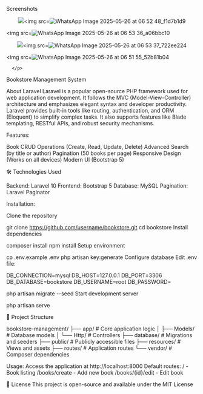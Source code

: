 Screenshots

<p align="center">
  <img src= ![WhatsApp Image 2025-05-26 at 06 51 55_52b81b04](https://github.com/user-attachments/assets/96a61160-6756-4557-bf6c-ef221877257f)

<img src=![WhatsApp Image 2025-05-26 at 06 52 48_f1d7b1d9](https://github.com/user-attachments/assets/862a491b-c524-43f4-bbc6-0aba47b9077d)

<img src=![WhatsApp Image 2025-05-26 at 06 53 36_a06bbc10](https://github.com/user-attachments/assets/0c9a41ac-91f6-4d78-8bfe-10e3fa709541)

</p>

<p align="center">
  <img src=![WhatsApp Image 2025-05-26 at 06 53 37_73d9e940](https://github.com/user-attachments/assets/83ff0ac8-da71-4de4-823f-9e36652def29)

  <img src=![WhatsApp Image 2025-05-26 at 06 53 37_722ee224](https://github.com/user-attachments/assets/da4b43f7-9898-427f-9200-50364c197352)

  <img src=![WhatsApp Image 2025-05-26 at 06 51 55_52b81b04](https://github.com/user-attachments/assets/ff22348e-d9e6-428c-bf99-04486df29baf)

      </p>

Bookstore Management System

About Laravel
Laravel is a popular open-source PHP framework used for web application development. It follows the MVC (Model-View-Controller) architecture and emphasizes elegant syntax and developer productivity. Laravel provides built-in tools like routing, authentication, and ORM (Eloquent) to simplify complex tasks. It also supports features like Blade templating, RESTful APIs, and robust security mechanisms.



Features:

Book CRUD Operations (Create, Read, Update, Delete)
Advanced Search (by title or author)
Pagination (50 books per page)
Responsive Design (Works on all devices)
Modern UI (Bootstrap 5)

🛠 Technologies Used

Backend: Laravel 10
Frontend: Bootstrap 5
Database: MySQL
Pagination: Laravel Paginator


 Installation:

Clone the repository

git clone https://github.com/username/bookstore.git
cd bookstore
Install dependencies

composer install
npm install
Setup environment

cp .env.example .env
php artisan key:generate
Configure database
Edit .env file:

DB_CONNECTION=mysql
DB_HOST=127.0.0.1
DB_PORT=3306
DB_DATABASE=bookstore
DB_USERNAME=root
DB_PASSWORD=


php artisan migrate --seed
Start development server

php artisan serve

📂 Project Structure

bookstore-management/
├── app/               # Core application logic
│   ├── Models/        # Database models
│   └── Http/          # Controllers
├── database/          # Migrations and seeders
├── public/            # Publicly accessible files
├── resources/         # Views and assets
├── routes/            # Application routes
└── vendor/            # Composer dependencies

 Usage:
Access the application at http://localhost:8000
Default routes:
/ - Book listing
/books/create - Add new book
/books/{id}/edit - Edit book


📝 License
This project is open-source and available under the MIT License
